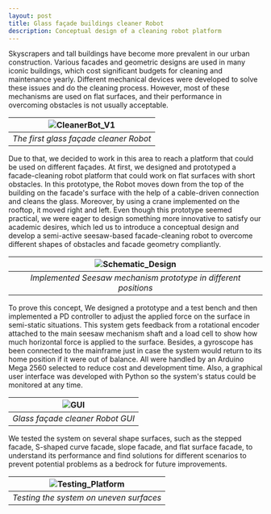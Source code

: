 ```yaml
---
layout: post
title: Glass façade buildings cleaner Robot
description: Conceptual design of a cleaning robot platform
---
```


Skyscrapers and tall buildings have become more prevalent in our urban construction. Various facades and geometric designs are used in many iconic buildings, which cost significant budgets for cleaning and maintenance yearly. Different mechanical devices were developed to solve these issues and do the cleaning process. However, most of these mechanisms are used on flat surfaces, and their performance in overcoming obstacles is not usually acceptable.

|![CleanerBot_V1](https://alireza-kargar.github.io/assets/CleanerBot/CleanerBot_V1.png)|
|:-:|
|*The first glass façade cleaner Robot*|

Due to that, we decided to work in this area to reach a platform that could be used on different façades. At first, we designed and prototyped a facade-cleaning robot platform that could work on flat surfaces with short obstacles. In this prototype, the Robot moves down from the top of the building on the facade's surface with the help of a cable-driven connection and cleans the glass. Moreover, by using a crane implemented on the rooftop, it moved right and left.
Even though this prototype seemed practical, we were eager to design something more innovative to satisfy our academic desires, which led us to introduce a conceptual design and develop a semi-active seesaw-based facade-cleaning robot to overcome different shapes of obstacles and facade geometry compliantly.

|![Schematic_Design](https://alireza-kargar.github.io/assets/CleanerBot/CleanerBot_2.PNG)|
|:-:|
|*Implemented Seesaw mechanism prototype in different positions*|

To prove this concept, We designed a prototype and a test bench and then implemented a PD controller to adjust the applied force on the surface in semi-static situations. This system gets feedback from a rotational encoder attached to the main seesaw mechanism shaft and a load cell to show how much horizontal force is applied to the surface. Besides, a gyroscope has been connected to the mainframe just in case the system would return to its home position if it were out of balance. All were handled by an Arduino Mega 2560 selected to reduce cost and development time. Also, a graphical user interface was developed with Python so the system's status could be monitored at any time.

|![GUI](https://alireza-kargar.github.io/assets/CleanerBot/GUI.png)|
|:-:|
|*Glass façade cleaner Robot GUI*|

We tested the system on several shape surfaces, such as the stepped facade, S-shaped curve facade, slope facade, and flat surface facade, to understand its performance and find solutions for different scenarios to prevent potential problems as a bedrock for future improvements.

|![Testing_Platform](https://alireza-kargar.github.io/assets/CleanerBot/SurfacesTest.PNG)|
|:-:|
|*Testing the system on uneven surfaces*|